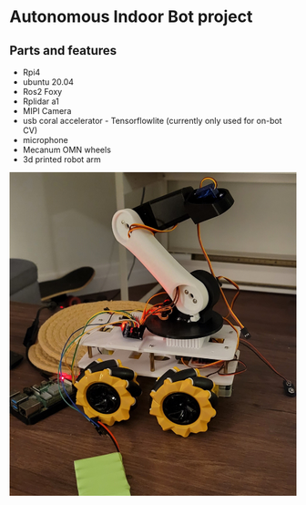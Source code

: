 # Autonomous Indoor Bot project

## Parts and features

* Rpi4
* ubuntu 20.04
* Ros2 Foxy
* Rplidar a1
* MIPI Camera
* usb coral accelerator - Tensorflowlite (currently only used for on-bot CV)
* microphone
* Mecanum OMN wheels
* 3d printed robot arm 

![alt text](./Media/Bot_Framework.jpg)
